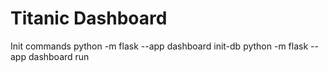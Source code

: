 # Titanic Dashboard

Init commands
python -m flask --app dashboard  init-db
python -m flask --app dashboard run
